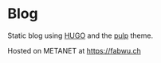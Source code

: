# Blog

Static blog using [HUGO](https://gohugo.io/) and the [pulp](https://themes.gohugo.io/pulp/) theme.

Hosted on METANET at https://fabwu.ch
